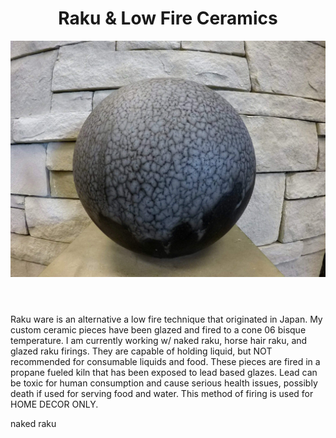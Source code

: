 <html>
<title>E.Y.E Ceramics</title>
<body>
	<header> 
	<h1>Raku & Low Fire Ceramics</h1>
	<text-align: center;>
<img src="Blue.jpg">
</header>
<p>Raku ware is an alternative a low fire technique that originated in Japan. My custom ceramic pieces have been glazed and fired to a cone 06 bisque temperature. I am currently working w/ naked raku, horse hair raku, and glazed raku firings. They are capable of holding liquid, but NOT recommended for consumable liquids and food. These pieces are fired in a propane fueled kiln that has been exposed to lead based glazes. Lead can be toxic for human consumption and cause serious health issues, possibly death if used for serving food and water. This method of firing is used for HOME DECOR ONLY. </p>
<h>naked raku</h>
</body>
</html>		
